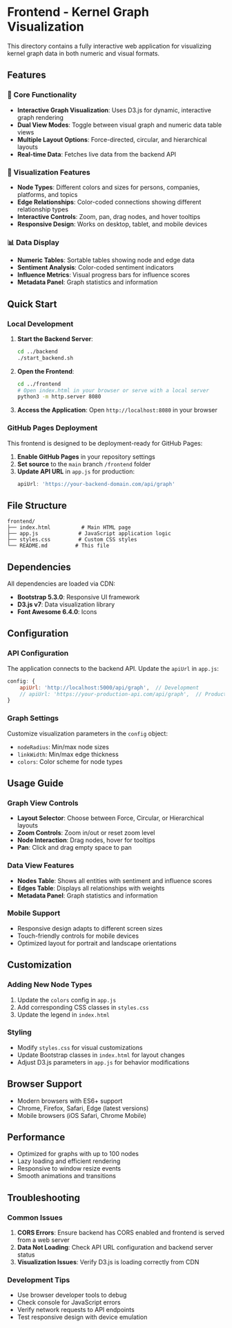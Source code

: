 # Frontend - Kernel Graph Visualization

This directory contains a fully interactive web application for visualizing kernel graph data in both numeric and visual formats.

## Features

### 🎯 Core Functionality
- **Interactive Graph Visualization**: Uses D3.js for dynamic, interactive graph rendering
- **Dual View Modes**: Toggle between visual graph and numeric data table views
- **Multiple Layout Options**: Force-directed, circular, and hierarchical layouts
- **Real-time Data**: Fetches live data from the backend API

### 🎨 Visualization Features
- **Node Types**: Different colors and sizes for persons, companies, platforms, and topics
- **Edge Relationships**: Color-coded connections showing different relationship types
- **Interactive Controls**: Zoom, pan, drag nodes, and hover tooltips
- **Responsive Design**: Works on desktop, tablet, and mobile devices

### 📊 Data Display
- **Numeric Tables**: Sortable tables showing node and edge data
- **Sentiment Analysis**: Color-coded sentiment indicators
- **Influence Metrics**: Visual progress bars for influence scores
- **Metadata Panel**: Graph statistics and information

## Quick Start

### Local Development
1. **Start the Backend Server**:
   ```bash
   cd ../backend
   ./start_backend.sh
   ```

2. **Open the Frontend**:
   ```bash
   cd ../frontend
   # Open index.html in your browser or serve with a local server
   python3 -m http.server 8080
   ```

3. **Access the Application**:
   Open `http://localhost:8080` in your browser

### GitHub Pages Deployment

This frontend is designed to be deployment-ready for GitHub Pages:

1. **Enable GitHub Pages** in your repository settings
2. **Set source** to the `main` branch `/frontend` folder
3. **Update API URL** in `app.js` for production:
   ```javascript
   apiUrl: 'https://your-backend-domain.com/api/graph'
   ```

## File Structure

```
frontend/
├── index.html          # Main HTML page
├── app.js             # JavaScript application logic
├── styles.css         # Custom CSS styles
└── README.md         # This file
```

## Dependencies

All dependencies are loaded via CDN:
- **Bootstrap 5.3.0**: Responsive UI framework
- **D3.js v7**: Data visualization library
- **Font Awesome 6.4.0**: Icons

## Configuration

### API Configuration
The application connects to the backend API. Update the `apiUrl` in `app.js`:

```javascript
config: {
    apiUrl: 'http://localhost:5000/api/graph',  // Development
    // apiUrl: 'https://your-production-api.com/api/graph',  // Production
}
```

### Graph Settings
Customize visualization parameters in the `config` object:
- `nodeRadius`: Min/max node sizes
- `linkWidth`: Min/max edge thickness
- `colors`: Color scheme for node types

## Usage Guide

### Graph View Controls
- **Layout Selector**: Choose between Force, Circular, or Hierarchical layouts
- **Zoom Controls**: Zoom in/out or reset zoom level
- **Node Interaction**: Drag nodes, hover for tooltips
- **Pan**: Click and drag empty space to pan

### Data View Features
- **Nodes Table**: Shows all entities with sentiment and influence scores
- **Edges Table**: Displays all relationships with weights
- **Metadata Panel**: Graph statistics and information

### Mobile Support
- Responsive design adapts to different screen sizes
- Touch-friendly controls for mobile devices
- Optimized layout for portrait and landscape orientations

## Customization

### Adding New Node Types
1. Update the `colors` config in `app.js`
2. Add corresponding CSS classes in `styles.css`
3. Update the legend in `index.html`

### Styling
- Modify `styles.css` for visual customizations
- Update Bootstrap classes in `index.html` for layout changes
- Adjust D3.js parameters in `app.js` for behavior modifications

## Browser Support
- Modern browsers with ES6+ support
- Chrome, Firefox, Safari, Edge (latest versions)
- Mobile browsers (iOS Safari, Chrome Mobile)

## Performance
- Optimized for graphs with up to 100 nodes
- Lazy loading and efficient rendering
- Responsive to window resize events
- Smooth animations and transitions

## Troubleshooting

### Common Issues
1. **CORS Errors**: Ensure backend has CORS enabled and frontend is served from a web server
2. **Data Not Loading**: Check API URL configuration and backend server status
3. **Visualization Issues**: Verify D3.js is loading correctly from CDN

### Development Tips
- Use browser developer tools to debug
- Check console for JavaScript errors
- Verify network requests to API endpoints
- Test responsive design with device emulation